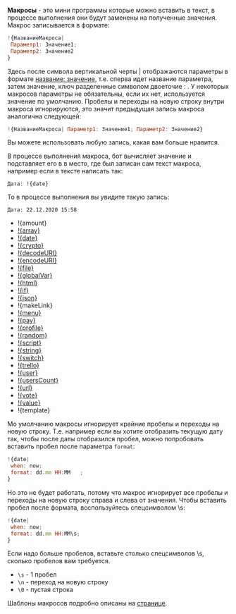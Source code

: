 
**Макросы** - это мини программы которые можно вставить в текст, в процессе выполнения они будут заменены на полученные значения. Макрос записывается в формате:
```js 
!{НазваниеМакроса|
 Параметр1: Значение1;
 Параметр2: Значение2
}
```

Здесь после символа вертикальной черты | отображаются параметры в формате <u>название: значение</u>, т.е. сперва идет название параметра, затем значение, ключ разделенные символом двоеточие : . У некоторых макросов параметры не обязательны, если их нет, используется значение по умолчанию. Пробелы и переходы на новую строку внутри макроса игнорируются, это значит предыдущая запись макроса аналогична следующей:
```js 
!{НазваниеМакроса| Параметр1: Значение1; Параметр2: Значение2}
```

Вы можете использовать любую запись, какая вам больше нравится.

В процессе выполнения макроса, бот вычисляет значение и подставляет его в в место, где был записан сам текст макроса, например если в тексте написать так:

`Дата: !{date}`

То в процессе выполнения вы увидите такую запись:

`Дата: 22.12.2020 15:58`


* !{amount}
* [!{array}](/docs-test/macros/array)
* [!{date}](/docs-test/macros/date)
* [!{crypto}](/docs-test/macros/crypto)
* [!{decodeURI}](/docs-test/macros/encodeuri)
* [!{encodeURI}](/docs-test/macros/encodeuri)
* [!{file}](/docs-test/macros/file)
* [!{globalVar}](/docs-test/macros/globalvar)
* [!{html}](/docs-test/macros/html)
* [!{if}](/docs-test/macros/if)
* [!{json}](/docs-test/macros/json)
* !{makeLink}
* [!{menu}](/docs-test/macros/menu)
* [!{pay}](/docs-test/macros/pay)
* [!{profile}](/docs-test/macros/profile)
* [!{random}](/docs-test/macros/random)
* [!{script}](/docs-test/script)
* [!{string}](/docs-test/macros/string)
* [!{switch}](/docs-test/macros/switch)
* [!{trello}](/docs-test/macros/trello)
* [!{user}](/docs-test/macros/user)
* [!{usersCount}](/docs-test/macros/usercount)
* [!{url}](/docs-test/macros/url)
* [!{vote}](/docs-test/macros/vote)
* [!{value}](/docs-test/macros/value)
* !{template}



Мо умолчанию макросы игнорирует крайние пробелы и переходы на новую строку. Т.е. например если вы хотите отобразить текущую дату так, чтобы после даты отобразился пробел, можно попробовать вставить пробел после параметра `format`:
```js 
!{date|
 when: now;
 format: dd.mm HH:MM   ;
}
```

Но это не будет работать, потому что макрос игнорирует все пробелы и переходы на новую строку справа и слева от значения. Чтобы вставить пробел после формата, воспользуйтесь спецсимволом \s:
```js 
!{date|
 when: now;
 format: dd.mm HH:MM\s;
}
```

Если надо больше пробелов, вставьте столько спецсимволов \s, сколько пробелов вам требуется.
* `\s` - 1 пробел
* `\n` - переход на новую строку
* `\0` - пустая строка



Шаблоны макросов подробно описаны на [странице](/docs-test/macros/template).
